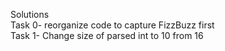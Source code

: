 Solutions \
Task 0- reorganize code to capture FizzBuzz first \
Task 1- Change size of parsed int to 10 from 16 
